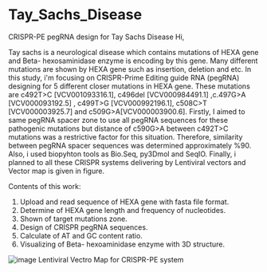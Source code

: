# Tay_Sachs_Disease
CRISPR-PE pegRNA design for Tay Sachs Disease
Hi, 


Tay sachs is a neurological disease which contains mutations of HEXA gene and Beta- hexosaminidase enzyme is encoding by this gene. Many different mutations are shown by HEXA gene such as insertion, deletion and etc. In this study, i'm focusing on CRISPR-Prime Editing guide RNA (pegRNA) designing for 5 different closer mutations in HEXA gene. These mutations are c492T>C [VCV001093316.1], c496del [VCV000984491.1] ,c.497G>A [VCV000093192.5]  , c499T>G [VCV000992196.1], c508C>T [VCV000003925.7] and c509G>A[VCV000003900.6]. Firstly, I aimed to same pegRNA spacer zone to use all pegRNA sequences for these pathogenic mutations but distance of c590G>A between c492T>C mutations was a restrictive factor for this situation. Therefore, similarity between pegRNA spacer sequences was determined approximately %90. Also, i used biopyhton tools as Bio.Seq, py3Dmol and SeqIO. Finally, i planned to all these CRISPR systems delivering by Lentiviral vectors and Vector map is given in figure. 


Contents of this work:
1) Upload and read sequence of HEXA gene with fasta file format. 
2) Determine of HEXA gene length and frequency of nucleotides.
3) Shown of target mutations zone. 
4) Design of CRISPR pegRNA sequences.
5) Calculate of AT and GC content ratio.
6) Visualizing of Beta- hexoaminidase enzyme with 3D structure. 


![image](https://user-images.githubusercontent.com/93882749/156577882-302ad591-e205-453c-92cf-0afa5681e0ef.png)
Lentiviral Vectro Map for CRISPR-PE system
